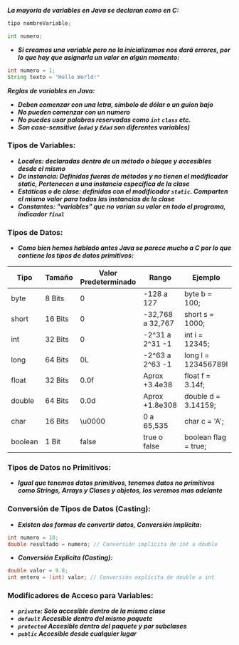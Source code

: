 ***La mayoría de variables en Java se declaran como en C:***

```python
tipo nombreVariable;

int numero;
```

- ***Si creamos una variable pero no la inicializamos nos dará errores, por lo que hay que asignarla un valor en algún momento:***

```java
int numero = 1;
String texto = "Hello World!"
```

***Reglas de variables en Java:***
- ***Deben comenzar con una letra, símbolo de dólar o un guion bajo***
- ***No pueden comenzar con un numero***
- ***No puedes usar palabras reservadas como `int` `class` etc.***
- ***Son case-sensitive (`edad` y `Edad` son diferentes variables)***

### Tipos de Variables:

- ***Locales: declaradas dentro de un método o bloque y accesibles desde el mismo***
- ***De instancia: Definidas fueras de métodos y no tienen el modificador static, Pertenecen a una instancia especifica de la clase***
- ***Estáticas o de clase: definidas con el modificador ``static``. Comparten el mismo valor para todas las instancias de la clase***
- ***Constantes: "variables" que no varían su valor en todo el programa, indicador `final`***

### Tipos de Datos:

- ***Como bien hemos hablado antes Java se parece mucho a C por lo que contiene los tipos de datos primitivos:***

| Tipo    | Tamaño  | Valor Predeterminado | Rango            | Ejemplo              |
| ------- | ------- | -------------------- | ---------------- | -------------------- |
| byte    | 8 Bits  | 0                    | -128 a 127       | byte b = 100;        |
| short   | 16 Bits | 0                    | -32,768 a 32,767 | short s = 1000;      |
| int     | 32 Bits | 0                    | -2^31 a 2^31 -1  | int i = 12345;       |
| long    | 64 Bits | 0L                   | -2^63 a 2^63 -1  | long l = 123456789l  |
| float   | 32 Bits | 0.0f                 | Aprox +3.4e38    | float f = 3.14f;     |
| double  | 64 Bits | 0.0d                 | Aprox +1.8e308   | double d = 3.14159;  |
| char    | 16 Bits | \u0000               | 0 a 65,535       | char c = 'A';        |
| boolean | 1 Bit   | false                | true o false     | boolean flag = true; |
### Tipos de Datos no Primitivos:

- ***Igual que tenemos datos primitivos, tenemos datos no primitivos como Strings, Arrays y Clases y objetos, los veremos mas adelante***

### Conversión de Tipos de Datos (Casting):

- ***Existen dos formas de convertir datos, Conversión implícita:***

```java
int numero = 10;
double resultado = numero; // Conversión implícita de int a double
```

- ***Conversión Explicita (Casting):***

```java
double valor = 9.8;
int entero = (int) valor; // Conversión explícita de double a int
```

### Modificadores de Acceso para Variables:

- ***`private`: Solo accesible dentro de la misma clase***
- ***`default` Accesible dentro del mismo paquete***
- ***`protected` Accesible dentro del paquete y por subclases***
- ***`public` Accesible desde cualquier lugar***
